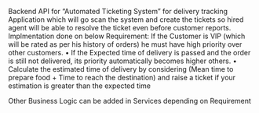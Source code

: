 Backend API for  “Automated Ticketing System” for delivery tracking Application which will go scan the system and create the tickets so hired agent will be able to 
resolve the ticket even before customer reports.
Implmentation done on below Requirement:
If the Customer is VIP (which will be rated as per his history of orders) he must have high 
priority over other customers. 
• If the Expected time of delivery is passed and the order is still not delivered, its priority 
automatically becomes higher others.
• Calculate the estimated time of delivery by considering (Mean time to prepare food + 
Time to reach the destination) and raise a ticket if your estimation is greater than the 
expected time

Other Business Logic can be added in Services depending on Requirement
